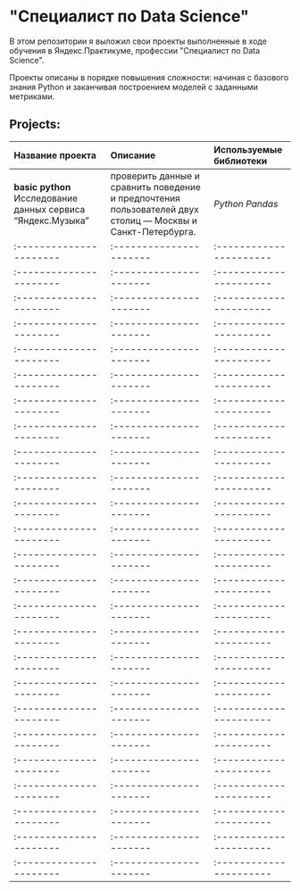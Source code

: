 # "Специалист по Data Science"

В этом репозитории я выложил свои проекты выполненные в ходе обучения в Яндекс.Практикуме, профессии "Специалист по Data Science".

Проекты описаны в порядке повышения сложности: начиная с базового знания Python и заканчивая построением моделей с заданными метриками. 


## Projects:


| Название проекта | Описание | Используемые библиотеки | 
| :---------------------- | :---------------------- | :---------------------- |
|  **basic python** Исследование данных сервиса “Яндекс.Музыка” | проверить данные и сравнить поведение и предпочтения пользователей двух столиц — Москвы и Санкт-Петербурга.| *Python* *Pandas* |
| :---------------------- | :---------------------- | :---------------------- |
| :---------------------- | :---------------------- | :---------------------- |
| :---------------------- | :---------------------- | :---------------------- |
| :---------------------- | :---------------------- | :---------------------- |
| :---------------------- | :---------------------- | :---------------------- |
| :---------------------- | :---------------------- | :---------------------- |
| :---------------------- | :---------------------- | :---------------------- |
| :---------------------- | :---------------------- | :---------------------- |
| :---------------------- | :---------------------- | :---------------------- |
| :---------------------- | :---------------------- | :---------------------- |
| :---------------------- | :---------------------- | :---------------------- |
| :---------------------- | :---------------------- | :---------------------- |
| :---------------------- | :---------------------- | :---------------------- |
| :---------------------- | :---------------------- | :---------------------- |
| :---------------------- | :---------------------- | :---------------------- |
| :---------------------- | :---------------------- | :---------------------- |
| :---------------------- | :---------------------- | :---------------------- |
| :---------------------- | :---------------------- | :---------------------- |
| :---------------------- | :---------------------- | :---------------------- |
| :---------------------- | :---------------------- | :---------------------- |
| :---------------------- | :---------------------- | :---------------------- |
| :---------------------- | :---------------------- | :---------------------- |
| :---------------------- | :---------------------- | :---------------------- |
| :---------------------- | :---------------------- | :---------------------- |
| :---------------------- | :---------------------- | :---------------------- |
